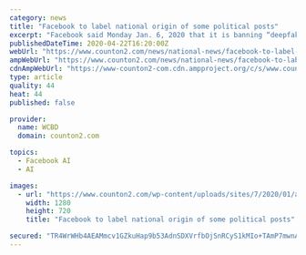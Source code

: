 ```yaml
---
category: news
title: "Facebook to label national origin of some political posts"
excerpt: "Facebook said Monday Jan. 6, 2020 that it is banning “deepfake” videos, the false but realistic clips created with artificial intelligence and sophisticated tools ... Nine-figure gifts for coronavirus relief efforts — including food banks and medical research — were recently announced by billionaires Jeff Bezos, George Soros and ..."
publishedDateTime: 2020-04-22T16:20:00Z
webUrl: "https://www.counton2.com/news/national-news/facebook-to-label-national-origin-of-some-political-posts/"
ampWebUrl: "https://www.counton2.com/news/national-news/facebook-to-label-national-origin-of-some-political-posts/amp/"
cdnAmpWebUrl: "https://www-counton2-com.cdn.ampproject.org/c/s/www.counton2.com/news/national-news/facebook-to-label-national-origin-of-some-political-posts/amp/"
type: article
quality: 44
heat: 44
published: false

provider:
  name: WCBD
  domain: counton2.com

topics:
  - Facebook AI
  - AI

images:
  - url: "https://www.counton2.com/wp-content/uploads/sites/7/2020/01/aeafa60d082042de8ae09ea047014895.jpg?w=1280&h=720&crop=1"
    width: 1280
    height: 720
    title: "Facebook to label national origin of some political posts"

secured: "TR4WrWHb4AEAMmcv1GZkuHap9b53AdnSDXVrfbOjSnRCyS1kMIo+TAmP7mwnA9Vzsyk+WLhguQRld43fxJDsxU+85fJCfk16nExojvzMjSFe35hgT1m3yIs3EcDbsPNwP0PfHrhEgU0DzecKss681uSYn90iMhWFuV2zitVW1vfya+imiTQgdEo/UfU/yh2bjKT4RK27PZP1DTxdbex2lSdUSkSjbUkRoYDmD5Gqwr+nJe9oRhbqlN4VghtSg+Z1RivVqFf3lk9E9/37rR+YZmhmK0DjLL3/nGDqk+pFUeigrF7fX/TbCb3liWbqckYy;KAyVVjMBfN++bQlPKV6iQg=="
---
```


